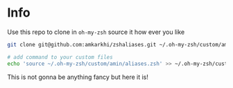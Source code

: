 # Info
Use this repo to clone in `oh-my-zsh` source it how ever you like

```sh
git clone git@github.com:amkarkhi/zshaliases.git ~/.oh-my-zsh/custom/amin

# add command to your custom files
echo 'source ~/.oh-my-zsh/custom/amin/aliases.zsh' >> ~/.oh-my-zsh/custom/example.zsh
```

This is not gonna be anything fancy but here it is!
